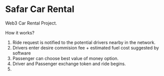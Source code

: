 # Safar Car Rental 
Web3 Car Rental Project. 

How it works?
1. Ride request is notified to the potential drivers nearby in the network.
2. Drivers enter desire commision fee + estimated fuel cost suggested by software 
3. Passenger can choose best value of money option.
4. Driver and Passenger exchange token and ride begins.
5. 